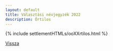 ```yaml
---
layout: default
title: Választási névjegyzék 2022
description: Őrtilos
---
```


{% include settlementHTMLs/ooXXrtilos.html %}

[Vissza](./)